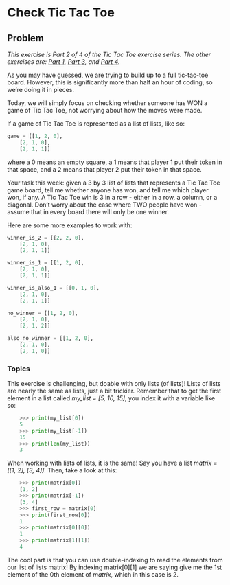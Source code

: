 # Check Tic Tac Toe  
## Problem

_This exercise is Part 2 of 4 of the Tic Tac Toe exercise series. The other exercises are: [Part 1](drawagameboard.md), [Part 3](tictactoedraw.md), and [Part 4](tictactoegame.md)._

As you may have guessed, we are trying to build up to a full tic-tac-toe board. However, this is significantly more than half an hour of coding, so we’re doing it in pieces.

Today, we will simply focus on checking whether someone has WON a game of Tic Tac Toe, not worrying about how the moves were made.

If a game of Tic Tac Toe is represented as a list of lists, like so:
``` python
game = [[1, 2, 0],
	[2, 1, 0],
	[2, 1, 1]]
```
	
where a 0 means an empty square, a 1 means that player 1 put their token in that space, and a 2 means that player 2 put their token in that space.

Your task this week: given a 3 by 3 list of lists that represents a Tic Tac Toe game board, tell me whether anyone has won, and tell me which player won, if any. A Tic Tac Toe win is 3 in a row - either in a row, a column, or a diagonal. Don’t worry about the case where TWO people have won - assume that in every board there will only be one winner.

Here are some more examples to work with:
``` python 
winner_is_2 = [[2, 2, 0],
	[2, 1, 0],
	[2, 1, 1]]

winner_is_1 = [[1, 2, 0],
	[2, 1, 0],
	[2, 1, 1]]

winner_is_also_1 = [[0, 1, 0],
	[2, 1, 0],
	[2, 1, 1]]

no_winner = [[1, 2, 0],
	[2, 1, 0],
	[2, 1, 2]]

also_no_winner = [[1, 2, 0],
	[2, 1, 0],
	[2, 1, 0]]
```
### Topics

This exercise is challenging, but doable with only lists (of lists)! Lists of lists are nearly the same as lists, just a bit trickier. Remember that to get the first element in a list called _my_list = [5, 10, 15]_, you index it with a variable like so:
``` python
	>>> print(my_list[0])
	5
	>>> print(my_list[-1])
	15
	>>> print(len(my_list))
	3
```
When working with lists of lists, it is the same! Say you have a list _matrix = [[1, 2], [3, 4]]._ Then, take a look at this:
``` python
	>>> print(matrix[0])
	[1, 2]
	>>> print(matrix[-1])
	[3, 4]
	>>> first_row = matrix[0]
	>>> print(first_row[0])
	1
	>>> print(matrix[0][0])
	1
	>>> print(matrix[1][1])
	4
```
The cool part is that you can use double-indexing to read the elements from our list of lists matrix! By indexing matrix[0][1] we are saying give me the 1st element of the 0th element of _matrix_, which in this case is 2.